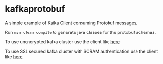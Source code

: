 # kafkaprotobuf
A simple example of Kafka Client consuming Protobuf messages.

Run `mvn clean compile` to generate java classes for the protobuf schemas.

To use unencrypted kafka cluster use the client like [here](https://github.com/Slav4ik/kafkaprotobuff/blob/master/src/main/java/com/sentinelone/kafkaprotobuff/KafkaClient.java)

To use SSL secured kafka cluster with SCRAM authentication use the client like [here](https://github.com/Slav4ik/kafkaprotobuff/blob/master/src/main/java/com/sentinelone/kafkaprotobuff/KafkaSaslScramClient.java)
  
